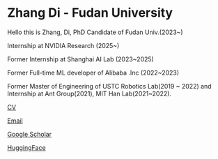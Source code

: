 # Zhang Di - Fudan University
Hello this is Zhang, Di, PhD Candidate of Fudan Univ.(2023~)

Internship at NVIDIA Research (2025~)

Former Internship at Shanghai AI Lab (2023~2025)

Former Full-time ML developer of Alibaba .Inc (2022~2023)

Former Master of Engineering of USTC Robotics Lab(2019 ~ 2022) and Internship at Ant Group(2021), MIT Han Lab(2021~2022).

[CV](https://raw.githubusercontent.com/trotsky1997/trotsky1997/main/FDU-ZhangDi-CV.pdf)

[Email](mailto:di.zhang@ustc.edu)

[Google Scholar](https://scholar.google.com/citations?user=vxAO250AAAAJ)

[HuggingFace](https://huggingface.co/di-zhang-fdu)
